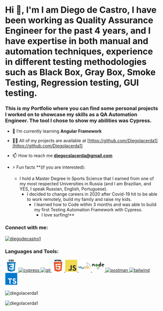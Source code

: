 
<h1 align="left">Hi 👋, I'm I am Diego de Castro, I have been working as Quality Assurance Engineer for the past 4 years, and I have expertise in both manual and automation techniques, experience in different testing methodologies such as Black Box, Gray Box, Smoke Testing, Regression testing, GUI testing.</h1>


<h3 align="left">This is my Portfolio where you can find some personal projects I worked on to showcase my skills as a QA Automation Engineer. The tool I chose to show my abilities was Cypress.</h3>

- 🌱 I’m currently learning **Angular Framework**

- 👨‍💻 All of my projects are available at [https://github.com/Diegolacerda1](https://github.com/Diegolacerda1)

- 📫 How to reach me **diegocslacerda@gmail.com**

- ⚡ Fun facts **(if you are interested):
  - I hold a Master Degree in Sports Science that I earned from one of my most respected Universities in Russia (and I am Brazilian, and YES, I speak Russian, English, Portuguese).
    - I decided to change careers in 2020 after Covid-19 hit to be able to work remotely, build my family and raise my kids.
      - I learned how to Code within 3 months and was able to build my first Testing Automation Framework with Cypress.
        - I love surfing!**


<h3 align="left">Connect with me:</h3>
<p align="left">
<a href="https://linkedin.com/in/diegodecastro1" target="blank"><img align="center" src="https://raw.githubusercontent.com/rahuldkjain/github-profile-readme-generator/master/src/images/icons/Social/linked-in-alt.svg" alt="diegodecastro1" height="30" width="40" /></a>
</p>


<h3 align="left">Languages and Tools:</h3>
<p align="left"> <a href="https://www.w3schools.com/css/" target="_blank" rel="noreferrer"> <img src="https://raw.githubusercontent.com/devicons/devicon/master/icons/css3/css3-original-wordmark.svg" alt="css3" width="40" height="40"/> </a> <a href="https://www.cypress.io" target="_blank" rel="noreferrer"> <img src="https://raw.githubusercontent.com/simple-icons/simple-icons/6e46ec1fc23b60c8fd0d2f2ff46db82e16dbd75f/icons/cypress.svg" alt="cypress" width="40" height="40"/> </a> <a href="https://git-scm.com/" target="_blank" rel="noreferrer"> <img src="https://www.vectorlogo.zone/logos/git-scm/git-scm-icon.svg" alt="git" width="40" height="40"/> </a> <a href="https://www.w3.org/html/" target="_blank" rel="noreferrer"> <img src="https://raw.githubusercontent.com/devicons/devicon/master/icons/html5/html5-original-wordmark.svg" alt="html5" width="40" height="40"/> </a> <a href="https://developer.mozilla.org/en-US/docs/Web/JavaScript" target="_blank" rel="noreferrer"> <img src="https://raw.githubusercontent.com/devicons/devicon/master/icons/javascript/javascript-original.svg" alt="javascript" width="40" height="40"/> </a> <a href="https://www.mysql.com/" target="_blank" rel="noreferrer"> <img src="https://raw.githubusercontent.com/devicons/devicon/master/icons/mysql/mysql-original-wordmark.svg" alt="mysql" width="40" height="40"/> </a> <a href="https://nodejs.org" target="_blank" rel="noreferrer"> <img src="https://raw.githubusercontent.com/devicons/devicon/master/icons/nodejs/nodejs-original-wordmark.svg" alt="nodejs" width="40" height="40"/> </a> <a href="https://postman.com" target="_blank" rel="noreferrer"> <img src="https://www.vectorlogo.zone/logos/getpostman/getpostman-icon.svg" alt="postman" width="40" height="40"/> </a> <a href="https://tailwindcss.com/" target="_blank" rel="noreferrer"> <img src="https://www.vectorlogo.zone/logos/tailwindcss/tailwindcss-icon.svg" alt="tailwind" width="40" height="40"/> </a> <a href="https://www.typescriptlang.org/" target="_blank" rel="noreferrer"> <img src="https://raw.githubusercontent.com/devicons/devicon/master/icons/typescript/typescript-original.svg" alt="typescript" width="40" height="40"/> </a> </p>


<p><img align="center" src="https://github-readme-stats.vercel.app/api/top-langs?username=diegolacerda1&show_icons=true&locale=en&layout=compact" alt="diegolacerda1" /></p>


<p><img align="center" src="https://github-readme-streak-stats.herokuapp.com/?user=diegolacerda1&" alt="diegolacerda1" /></p>

    
